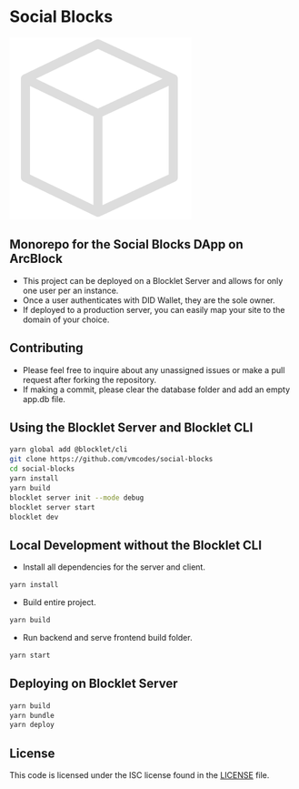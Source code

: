 # Social Blocks

![Social Blocks](logo.png)

## Monorepo for the Social Blocks DApp on ArcBlock

- This project can be deployed on a Blocklet Server and allows for only one user per an instance.
- Once a user authenticates with DID Wallet, they are the sole owner.
- If deployed to a production server, you can easily map your site to the domain of your choice.

## Contributing

- Please feel free to inquire about any unassigned issues or make a pull request after forking the repository.
- If making a commit, please clear the database folder and add an empty app.db file.

## Using the Blocklet Server and Blocklet CLI

```bash
yarn global add @blocklet/cli
git clone https://github.com/vmcodes/social-blocks
cd social-blocks
yarn install
yarn build
blocklet server init --mode debug
blocklet server start
blocklet dev
```

## Local Development without the Blocklet CLI

- Install all dependencies for the server and client.

```bash
yarn install
```

- Build entire project.

```bash
yarn build
```

- Run backend and serve frontend build folder.

```bash
yarn start
```

## Deploying on Blocklet Server

```bash
yarn build
yarn bundle
yarn deploy
```

## License

This code is licensed under the ISC license found in the [LICENSE](LICENSE) file.
